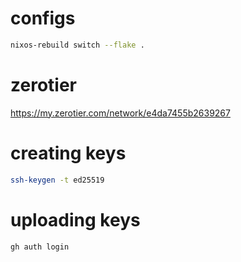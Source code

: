 # configs

```bash
nixos-rebuild switch --flake .
```

# zerotier

https://my.zerotier.com/network/e4da7455b2639267

# creating keys

```bash
ssh-keygen -t ed25519
```

# uploading keys

```bash
gh auth login
```